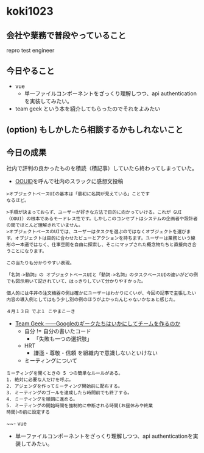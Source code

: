 # koki1023


## 会社や業務で普段やっていること
repro test engineer

## 今日やること

- vue
  - 単一ファイルコンポーネントをざっくり理解しつつ、api authenticationを実装してみたい。
- team geek という本を紹介してもらったのでそれをよみたい

## (option) もしかしたら相談するかもしれないこと


## 今日の成果
社内で評判の良かったものを積読（積記事）していたら終わってしまっていた。
- [OOUID](https://www.sociomedia.co.jp/7279)を呼んで社内のスラックに感想文投稿
```
>オブジェクトベースUIの基本は「最初に名詞が見えている」ことです
なるほど。

>手順が決まっておらず、ユーザーが好きな方法で目的に向かっていける。これが GUI（OOUI）の根本であるモードレス性です。しかしこのコンセプトはシステムの企画者や設計者の間でほとんど理解されていません。
>オブジェクトベースのUIでは、ユーザーはタスクを選ぶのではなくオブジェクトを選びます。オブジェクトは目的に合わせたビューとアクションを持ちます。ユーザーは業務という線形の一本道ではなく、仕事空間を自由に探索し、そこにマップされた概念物たちと直接向き合うことになります。

この当たりも分かりやすい表現。

「名詞->動詞」の オブジェクトベースUIと「動詞->名詞」のタスクベースUIの違いがどの例でも図示用いて記されていて、はっきりしていて分かりやすかった。

個人的には牛丼の注文機器の例は確かにユーザーはわかりにくいが、今回の記事で主張したい内容の導入例としてはもう少し別の例のほうがよかったんじゃないかなぁと感じた。

４月１３日 でぶ１ こやまこーき
```
- [Team Geek ――Googleのギークたちはいかにしてチームを作るのか](https://www.oreilly.co.jp/books/9784873116303/)
  - 自分 != 自分の書いたコード
    - 「失敗も一つの選択肢」
  - HRT
    - 謙遜・尊敬・信頼 を組織内で意識しないといけない
  - ミーティングについて
```
ミーティングを開くときの 5 つの簡単なルールがある。
1. 絶対に必要な人だけを呼ぶ。
2. アジェンダを作ってミーティング開始前に配布する。
3. ミーティングのゴールを達成したら時間前でも終了する。
4. ミーティングを順調に進める。
5. ミーティングの開始時間を強制的に中断される時間(お昼休みや終業
時間)の前に設定する
```

~~- vue
  - 単一ファイルコンポーネントをざっくり理解しつつ、api authenticationを実装してみたい。
